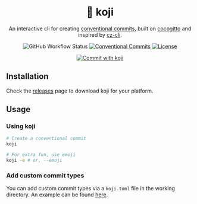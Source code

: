 <div align="center">
  <h1>🦊 koji</h1>

  An interactive cli for creating [conventional commits](https://www.conventionalcommits.org/en/v1.0.0/),
  built on [cocogitto](https://github.com/oknozor/cocogitto) and inspired by
  [cz-cli](https://github.com/commitizen/cz-cli).

  ![GitHub Workflow Status](https://img.shields.io/github/workflow/status/its-danny/koji/CI)
  [![Conventional Commits](https://img.shields.io/badge/Conventional%20Commits-1.0.0-pink.svg)](https://conventionalcommits.org)
  [![License](https://img.shields.io/github/license/oknozor/cocogitto)](LICENSE)

  [![Commit with koji](https://github.com/its-danny/koji/raw/main/meta/demo.gif)](https://github.com/its-danny/koji/raw/main/meta/demo.gif)
</div>

## Installation

Check the [releases](https://github.com/its-danny/koji/releases) page to download koji for your platform.

## Usage

### Using koji

```bash
# Create a conventional commit
koji

# For extra fun, use emoji
koji -e # or, --emoji
```

### Add custom commit types

You can add custom commit types via a `koji.toml` file in the working directory.
An example can be found [here](https://github.com/its-danny/koji/blob/main/meta/koji.toml).
